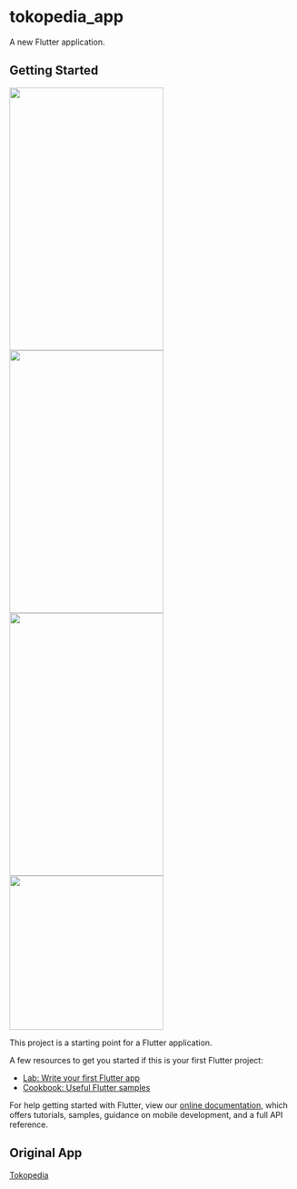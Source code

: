 # tokopedia_app

A new Flutter application.

## Getting Started

<img src="https://github.com/wakdyan/Flutter-Tokopedia-UI/blob/master/screenshot/flutter_01.png?raw=true" width="271" height="462" /> <img src="https://github.com/wakdyan/Flutter-Tokopedia-UI/blob/master/screenshot/flutter_02.png?raw=true" width="271" height="462" />
<img src="https://github.com/wakdyan/Flutter-Tokopedia-UI/blob/master/screenshot/flutter_03.png?raw=true" width="271" height="462" />
<img src="https://github.com/wakdyan/Flutter-Tokopedia-UI/blob/master/screenshot/flutter_04.png?raw=true" width="271"/>

This project is a starting point for a Flutter application.

A few resources to get you started if this is your first Flutter project:

- [Lab: Write your first Flutter app](https://flutter.dev/docs/get-started/codelab)
- [Cookbook: Useful Flutter samples](https://flutter.dev/docs/cookbook)

For help getting started with Flutter, view our
[online documentation](https://flutter.dev/docs), which offers tutorials,
samples, guidance on mobile development, and a full API reference.

## Original App
[Tokopedia](https://play.google.com/store/apps/details?id=com.tokopedia.tkpd&hl=in)
